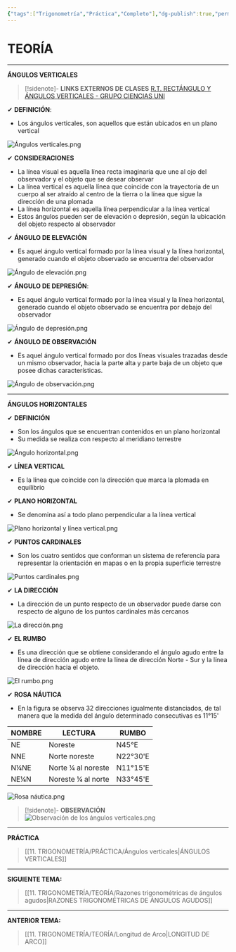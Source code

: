 ```yaml
---
{"tags":["Trigonometría","Práctica","Completo"],"dg-publish":true,"permalink":"/11-trigonometria/teoria/angulos-verticales/","dgPassFrontmatter":true}
---
```


# TEORÍA
---
**ÁNGULOS VERTICALES** 

>[!sidenote]- **LINKS EXTERNOS DE CLASES** 
>[R.T. RECTÁNGULO Y ÁNGULOS VERTICALES - GRUPO CIENCIAS UNI](https://www.youtube.com/watch?v=--IIVkRy89s)

✔ **DEFINICIÓN**:
- Los ángulos verticales, son aquellos que están ubicados en un plano vertical

![Ángulos verticales.png](/img/user/1.%20ELEMENTOS%20GR%C3%81FICOS/%C3%81ngulos%20verticales.png)

✔ **CONSIDERACIONES**
- La línea visual es aquella línea recta imaginaria que une al ojo del observador y el objeto que se desear observar
- La línea vertical es aquella línea que coincide con la trayectoria de un cuerpo al ser atraído al centro de la tierra o la línea que sigue la dirección de una plomada
- La línea horizontal es aquella línea perpendicular a la línea vertical
- Estos ángulos pueden ser de elevación o depresión, según la ubicación del objeto respecto al observador

✔ **ÁNGULO DE ELEVACIÓN**
- Es aquel ángulo vertical formado por la línea visual y la línea horizontal, generado cuando el objeto observado se encuentra del observador

![Ángulo de elevación.png](/img/user/1.%20ELEMENTOS%20GR%C3%81FICOS/%C3%81ngulo%20de%20elevaci%C3%B3n.png)

✔ **ÁNGULO DE DEPRESIÓN**:
- Es aquel ángulo vertical formado por la línea visual y la línea horizontal, generado cuando el objeto observado se encuentra por debajo del observador

![Ángulo de depresión.png](/img/user/1.%20ELEMENTOS%20GR%C3%81FICOS/%C3%81ngulo%20de%20depresi%C3%B3n.png)

✔ **ÁNGULO DE OBSERVACIÓN**
- Es aquel ángulo vertical formado por dos líneas visuales trazadas desde un mismo observador, hacia la parte alta y parte  baja de un objeto que posee dichas características.

![Ángulo de observación.png](/img/user/1.%20ELEMENTOS%20GR%C3%81FICOS/%C3%81ngulo%20de%20observaci%C3%B3n.png)

---
**ÁNGULOS HORIZONTALES** 

✔ **DEFINICIÓN** 
- Son los ángulos que se encuentran contenidos en un plano horizontal 
- Su medida se realiza con respecto al meridiano terrestre 

![Ángulo horizontal.png](/img/user/1.%20ELEMENTOS%20GR%C3%81FICOS/%C3%81ngulo%20horizontal.png)

✔ **LÍNEA VERTICAL** 
- Es la línea que coincide con la dirección que marca la plomada en equilibrio 

✔ **PLANO HORIZONTAL** 
- Se denomina así a todo plano perpendicular a la línea vertical

![Plano horizontal y línea vertical.png](/img/user/1.%20ELEMENTOS%20GR%C3%81FICOS/Plano%20horizontal%20y%20l%C3%ADnea%20vertical.png)

✔ **PUNTOS CARDINALES** 
- Son los cuatro sentidos que conforman un sistema de referencia para representar la orientación en mapas o en la propia superficie terrestre 

![Puntos cardinales.png](/img/user/1.%20ELEMENTOS%20GR%C3%81FICOS/Puntos%20cardinales.png)

✔ **LA DIRECCIÓN** 
- La dirección de un punto respecto de un observador puede darse con respecto de alguno de los puntos cardinales más cercanos

![La dirección.png](/img/user/1.%20ELEMENTOS%20GR%C3%81FICOS/La%20direcci%C3%B3n.png)

✔ **EL RUMBO** 
- Es una dirección que se obtiene considerando el ángulo agudo entre la línea de dirección agudo entre la línea de dirección Norte - Sur y la línea de dirección hacia el objeto.

![El rumbo.png](/img/user/1.%20ELEMENTOS%20GR%C3%81FICOS/El%20rumbo.png)

✔ **ROSA NÁUTICA** 
- En la figura se observa 32 direcciones igualmente distanciados, de tal manera que la medida del ángulo determinado consecutivas es 11°15'

| **NOMBRE** | **LECTURA**        | **RUMBO** |
| ---------- | ------------------ | --------- |
| NE         | Noreste            | N45°E     |
| NNE        | Norte noreste      | N22°30'E  |
| N¼NE       | Norte ¼ al noreste | N11°15'E  |
| NE¼N       | Noreste ¼ al norte | N33°45'E  |

![Rosa náutica.png](/img/user/1.%20ELEMENTOS%20GR%C3%81FICOS/Rosa%20n%C3%A1utica.png)

>[!sidenote]- **OBSERVACIÓN** 
>![Observación de los ángulos verticales.png](/img/user/1.%20ELEMENTOS%20GR%C3%81FICOS/Observaci%C3%B3n%20de%20los%20%C3%A1ngulos%20verticales.png)

---
**PRÁCTICA**
>[[11. TRIGONOMETRÍA/PRÁCTICA/Ángulos verticales\|ÁNGULOS VERTICALES]]

---
**SIGUIENTE TEMA:** 
>[[11. TRIGONOMETRÍA/TEORÍA/Razones trigonométricas de ángulos agudos\|RAZONES TRIGONOMÉTRICAS DE ÁNGULOS AGUDOS]]

---
**ANTERIOR TEMA:** 
>[[11. TRIGONOMETRÍA/TEORÍA/Longitud de Arco\|LONGITUD DE ARCO]]

